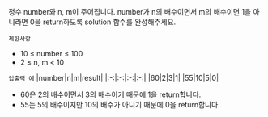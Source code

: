 정수 number와 n, m이 주어집니다. number가 n의 배수이면서 m의 배수이면 1을 아니라면 0을 return하도록 solution 함수를 완성해주세요.

`제한사항`
- 10 ≤ number ≤ 100
- 2 ≤ n, m < 10

`입출력 예`
|number|n|m|result|
|:-:|:-:|:-:|:-:|
|60|2|3|1|
|55|10|5|0|
- 60은 2의 배수이면서 3의 배수이기 때문에 1을 return합니다.
- 55는 5의 배수이지만 10의 배수가 아니기 때문에 0을 return합니다.
